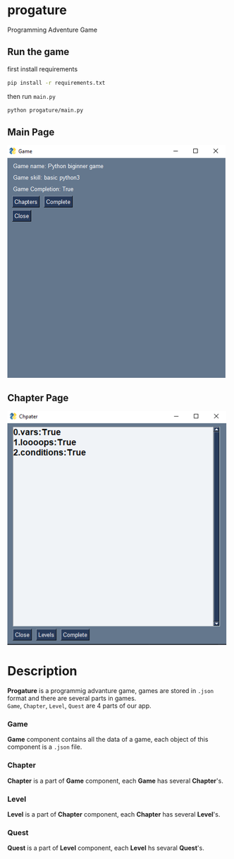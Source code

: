 # progature
Programming Adventure Game

## Run the game
first install requirements
```bash
pip install -r requirements.txt
```
then run ``main.py``
```bash
python progature/main.py
```

## Main Page
![Progature Image](/docs/images/main_page.png)

## Chapter Page 
![Progature Image](/docs/images/chapter_page.png)

# Description
**Progature** is a programmig advanture game, games are stored in ``.json`` format and there are several parts in games. <br>
``Game``, ``Chapter``, ``Level``, ``Quest`` are 4 parts of our app.

### Game
**Game** component contains all the data of a game, each object of this component is a ``.json`` file.

### Chapter
**Chapter** is a part of **Game** component, each **Game** has several **Chapter**'s.

### Level
**Level** is a part of **Chapter** component, each **Chapter** has several **Level**'s.

### Quest
**Quest** is a part of **Level** component, each **Level** hs sevaral **Quest**'s.
